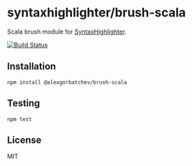 # syntaxhighlighter/brush-scala

Scala brush module for [SyntaxHighlighter](https://github.com/syntaxhighlighter).

[![Build Status](https://travis-ci.org/syntaxhighlighter/brush-scala.svg)](https://travis-ci.org/syntaxhighlighter/brush-scala)

## Installation

    npm install @alexgorbatchev/brush-scala

## Testing

    npm test

## License

MIT
